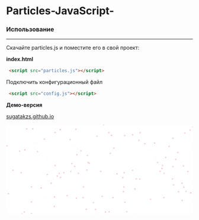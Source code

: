 # Particles-JavaScript-
### **Использование**
-------------------------

Скачайте particles.js и поместите его в свой проект:

**index.html** 
```html
 <script src="particles.js"></script>
```
Подключить конфигурационный файл
```html
 <script src="config.js"></script>
```
**Демо-версия**

[sugatakzs.github.io](http://sugatakzs.github.io/ )

![Демо-версия](demo.gif "Демо-версия")
